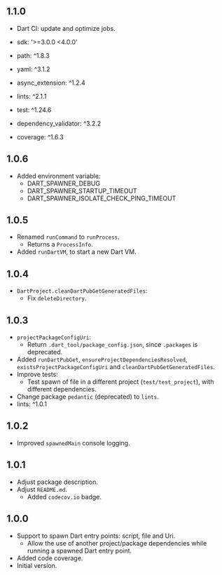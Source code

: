 ## 1.1.0

- Dart CI: update and optimize jobs.
- sdk: '>=3.0.0 <4.0.0'

- path: ^1.8.3
- yaml: ^3.1.2
- async_extension: ^1.2.4
- lints: ^2.1.1
- test: ^1.24.6
- dependency_validator: ^3.2.2
- coverage: ^1.6.3

## 1.0.6

- Added environment variable:
  - DART_SPAWNER_DEBUG
  - DART_SPAWNER_STARTUP_TIMEOUT
  - DART_SPAWNER_ISOLATE_CHECK_PING_TIMEOUT

## 1.0.5

- Renamed `runCommand` to `runProcess`.
  - Returns a `ProcessInfo`.
- Added `runDartVM`, to start a new Dart VM.

## 1.0.4

- `DartProject.cleanDartPubGetGeneratedFiles`: 
  - Fix `deleteDirectory`.

## 1.0.3

- `projectPackageConfigUri`:
  - Return `.dart_tool/package_config.json`, since `.packages` is deprecated.
- Added `runDartPubGet`, `ensureProjectDependenciesResolved`,
  `existsProjectPackageConfigUri` and `cleanDartPubGetGeneratedFiles`.
- Improve tests:
  - Test spawn of file in a different project (`test/test_project`),
    with different dependencies.
- Change package `pedantic` (deprecated) to `lints`.
- lints: ^1.0.1

## 1.0.2

- Improved `spawnedMain` console logging.

## 1.0.1

- Adjust package description.
- Adjust `README.md`.
  - Added `codecov.io` badge.

## 1.0.0

- Support to spawn Dart entry points: script, file and Uri.
  - Allow the use of another project/package dependencies while
    running a spawned Dart entry point.
- Added code coverage.
- Initial version.
